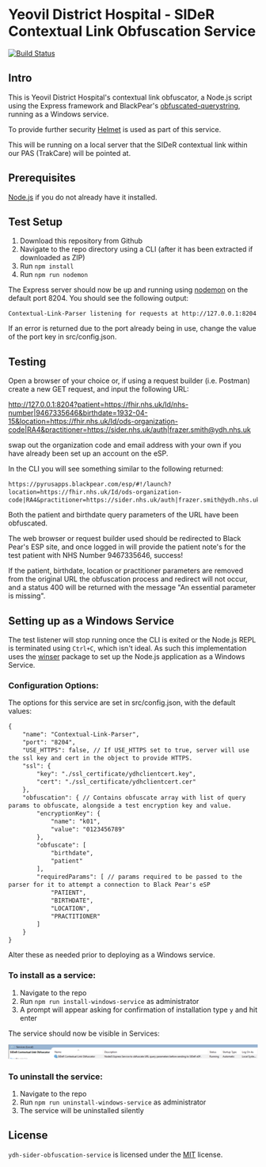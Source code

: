 Yeovil District Hospital - SIDeR Contextual Link Obfuscation Service
==========================================
[![Build Status](https://travis-ci.org/Somerset-SIDeR-Programme/ydh-sider-obfuscation-service.svg?branch=master)](https://travis-ci.org/Somerset-SIDeR-Programme/ydh-sider-obfuscation-service)

## Intro
This is Yeovil District Hospital's contextual link obfuscator, a Node.js script using the Express framework and BlackPear's [obfuscated-querystring](https://github.com/BlackPearSw/obfuscated-querystring), running as a Windows service.

To provide further security [Helmet](https://helmetjs.github.io/) is used as part of this service.

This will be running on a local server that the SIDeR contextual link within our PAS (TrakCare) will be pointed at.

## Prerequisites
[Node.js](https://nodejs.org/en/) if you do not already have it installed.


## Test Setup
1. Download this repository from Github
2. Navigate to the repo directory using a CLI (after it has been extracted if downloaded as ZIP)
3. Run `npm install`
4. Run `npm run nodemon`

The Express server should now be up and running using [nodemon](https://nodemon.io/) on the default port 8204. You should see the following output:

```
Contextual-Link-Parser listening for requests at http://127.0.0.1:8204
```
If an error is returned due to the port already being in use, change the value of the port key in src/config.json.

## Testing
Open a browser of your choice or, if using a request builder (i.e. Postman) create a new GET request, and input the following URL:

http://127.0.0.1:8204?patient=https://fhir.nhs.uk/Id/nhs-number|9467335646&birthdate=1932-04-15&location=https://fhir.nhs.uk/Id/ods-organization-code|RA4&practitioner=https://sider.nhs.uk/auth|frazer.smith@ydh.nhs.uk

swap out the organization code and email address with your own if you have already been set up an account on the eSP.

In the CLI you will see something similar to the following returned:

```
https://pyrusapps.blackpear.com/esp/#!/launch?location=https://fhir.nhs.uk/Id/ods-organization-code|RA4&practitioner=https://sider.nhs.uk/auth|frazer.smith@ydh.nhs.uk&enc=k01|38a70335f6c1d7d74a5889e107aef5820fb7073fa7dbe553b396272fbf2b30341f49104c167b6990563b283914bf29cbd76b145f204cb65fa7b5caa193bdd74e62a9859856bffeb1031d6e97ac995fe7ab244a0c8bb20113851d54a18633d132
```

Both the patient and birthdate query parameters of the URL have been obfuscated.

The web browser or request builder used should be redirected to Black Pear's ESP site, and once logged in will provide the patient note's for the test patient with NHS Number 9467335646, success!

If the patient, birthdate, location or practitioner parameters are removed from the original URL the obfuscation process and redirect will not occur, and a status 400 will be returned with the message "An essential parameter is missing". 



## Setting up as a Windows Service
The test listener will stop running once the CLI is exited or the Node.js REPL is terminated using `Ctrl+C`, which isn't ideal.
As such this implementation uses the [winser](https://github.com/jfromaniello/winser) package to set up the Node.js application
as a Windows Service.

### Configuration Options:

The options for this service are set in src/config.json, with the default values:

```jsonc
{
    "name": "Contextual-Link-Parser",
    "port": "8204",
    "USE_HTTPS": false, // If USE_HTTPS set to true, server will use the ssl key and cert in the object to provide HTTPS.
    "ssl": {
        "key": "./ssl_certificate/ydhclientcert.key",
        "cert": "./ssl_certificate/ydhclientcert.cer"
    },
    "obfuscation": { // Contains obfuscate array with list of query params to obfuscate, alongside a test encryption key and value.
        "encryptionKey": {
            "name": "k01",
            "value": "0123456789"
        },
        "obfuscate": [
            "birthdate",
            "patient"
        ],
        "requiredParams": [ // params required to be passed to the parser for it to attempt a connection to Black Pear's eSP
            "PATIENT",
            "BIRTHDATE",
            "LOCATION",
            "PRACTITIONER"
        ]
    }
}
```

Alter these as needed prior to deploying as a Windows service.


### To install as a service:
1. Navigate to the repo
2. Run `npm run install-windows-service` as administrator
3. A prompt will appear asking for confirmation of installation type `y` and hit enter

The service should now be visible in Services:

<img src="https://raw.githubusercontent.com/Somerset-SIDeR-Programme/YDH-Obfuscator-Service/master/SIDeR-Windows-Service.png" width="800">


### To uninstall the service:
1. Navigate to the repo
2. Run `npm run uninstall-windows-service` as administrator
3. The service will be uninstalled silently


## License
`ydh-sider-obfuscation-service` is licensed under the [MIT](https://github.com/Somerset-SIDeR-Programme/ydh-sider-obfuscation-service/blob/master/LICENSE) license.
